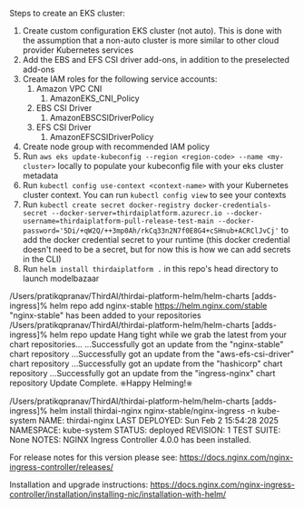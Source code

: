 Steps to create an EKS cluster:
1. Create custom configuration EKS cluster (not auto). This is done with the assumption that a non-auto cluster is more similar to other cloud provider Kubernetes services
2. Add the EBS and EFS CSI driver add-ons, in addition to the preselected add-ons
3. Create IAM roles for the following service accounts:
    1. Amazon VPC CNI
        1. AmazonEKS_CNI_Policy
    2. EBS CSI Driver
        1. AmazonEBSCSIDriverPolicy
    3. EFS CSI Driver
        1. AmazonEFSCSIDriverPolicy
4. Create node group with recommended IAM policy
5. Run `aws eks update-kubeconfig --region <region-code> --name <my-cluster>` locally to populate your kubeconfig file with your eks cluster metadata
6. Run `kubectl config use-context <context-name>` with your Kubernetes cluster context. You can run `kubectl config view` to see your contexts
7. Run `kubectl create secret docker-registry docker-credentials-secret --docker-server=thirdaiplatform.azurecr.io --docker-username=thirdaiplatform-pull-release-test-main --docker-password='5Di/+qW2Q/++3mp0Ah/rkCq33n2N7f0E8G4+cSHnub+ACRClJvCj'` to add the docker credential secret to your runtime (this docker credential doesn't need to be a secret, but for now this is how we can add secrets in the CLI)
8. Run `helm install thirdaiplatform .` in this repo's head directory to launch modelbazaar


/Users/pratikqpranav/ThirdAI/thirdai-platform-helm/helm-charts [adds-ingress]% helm repo add nginx-stable https://helm.nginx.com/stable
"nginx-stable" has been added to your repositories
/Users/pratikqpranav/ThirdAI/thirdai-platform-helm/helm-charts [adds-ingress]% helm repo update
Hang tight while we grab the latest from your chart repositories...
...Successfully got an update from the "nginx-stable" chart repository
...Successfully got an update from the "aws-efs-csi-driver" chart repository
...Successfully got an update from the "hashicorp" chart repository
...Successfully got an update from the "ingress-nginx" chart repository
Update Complete. ⎈Happy Helming!⎈

/Users/pratikqpranav/ThirdAI/thirdai-platform-helm/helm-charts [adds-ingress]% helm install thirdai-nginx nginx-stable/nginx-ingress -n kube-system
NAME: thirdai-nginx
LAST DEPLOYED: Sun Feb  2 15:54:28 2025
NAMESPACE: kube-system
STATUS: deployed
REVISION: 1
TEST SUITE: None
NOTES:
NGINX Ingress Controller 4.0.0 has been installed.

For release notes for this version please see: https://docs.nginx.com/nginx-ingress-controller/releases/

Installation and upgrade instructions: https://docs.nginx.com/nginx-ingress-controller/installation/installing-nic/installation-with-helm/